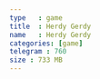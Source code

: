 ```yaml
---
type   : game
title  : Herdy Gerdy
name   : Herdy Gerdy
categories: [game]
telegram : 760
size : 733 MB
---
```



